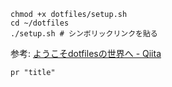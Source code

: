 ```shell
chmod +x dotfiles/setup.sh
cd ~/dotfiles
./setup.sh # シンボリックリンクを貼る
```

参考: [ようこそdotfilesの世界へ - Qiita](https://qiita.com/yutakatay/items/c6c7584d9795799ee164)

```shell
pr "title"
```

